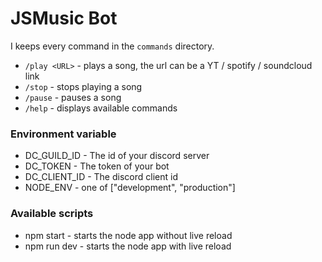 # JSMusic Bot

I keeps every command in the `commands` directory.

- `/play <URL>` - plays a song, the url can be a YT / spotify / soundcloud link
- `/stop` - stops playing a song
- `/pause` - pauses a song
- `/help` - displays available commands

### Environment variable

- DC_GUILD_ID - The id of your discord server
- DC_TOKEN - The token of your bot
- DC_CLIENT_ID - The discord client id
- NODE_ENV - one of ["development", "production"]

### Available scripts

- npm start - starts the node app without live reload
- npm run dev - starts the node app with live reload

